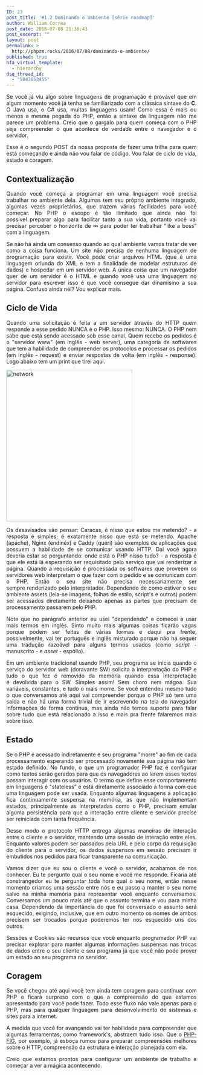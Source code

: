 ```yaml
---
ID: 23
post_title: '#1.2 Dominando o ambiente [série roadmap]'
author: William Correa
post_date: 2016-07-08 21:36:43
post_excerpt: ""
layout: post
permalink: >
  http://phpzm.rocks/2016/07/08/dominando-o-ambiente/
published: true
bfa_virtual_template:
  - hierarchy
dsq_thread_id:
  - "5043853455"
---
```

<p style="text-align: justify;">Se você já viu algo sobre linguagens de programação é provável que em algum momento você já tenha se familiarizado com a clássica sintaxe do <strong>C</strong>. O Java usa, o C# usa, muitas linguagens usam! Como essa é mais ou menos a mesma pegada do PHP, então a sintaxe da linguagem não me parece um problema. Creio que o gargalo para quem começa com o PHP seja compreender o que acontece de verdade entre o navegador e o servidor.</p>
<p style="text-align: justify;">Esse é o segundo POST da nossa proposta de fazer uma trilha para quem está começando e ainda não vou falar de código. Vou falar de ciclo de vida, estado e coragem.</p>

<h2 style="text-align: justify;">Contextualização</h2>
<p style="text-align: justify;">Quando você começa a programar em uma linguagem você precisa trabalhar no ambiente dela. Algumas tem seu próprio ambiente integrado, algumas vezes proprietários, que trazem várias facilidades para você começar. No PHP o escopo é tão ilimitado que ainda não foi possível preparar algo para facilitar tanto a sua vida, portanto você vai precisar perceber o horizonte de ∞ para poder ter trabalhar "like a boss" com a linguagem.</p>
<p style="text-align: justify;">Se não há ainda um consenso quando ao qual ambiente vamos tratar de ver como a coisa funciona. Um site não precisa de nenhuma linguagem de programação para existir. Você pode criar arquivos HTML (que é uma linguagem oriunda do XML e tem a finalidade de modelar estruturas de dados) e hospedar em um servidor web. A única coisa que um navegador quer de um servidor é o HTML e quando você usa uma linguagem no servidor para escrever isso é que você consegue dar dinamismo a sua página. Confuso ainda né!? Vou explicar mais.</p>

<h2 style="text-align: justify;">Ciclo de Vida</h2>
<p style="text-align: justify;">Quando uma solicitação é feita a um servidor através do HTTP quem responde a esse pedido NUNCA é o PHP. Isso mesmo: NUNCA. O PHP nem sabe que está sendo acessado sob esse canal. Quem recebe os pedidos é o "servidor www" (em inglês - web server), uma categoria de softwares que tem a habilidade de compreender os protocolos e processar os pedidos (em inglês - request) e enviar respostas de volta (em inglês - response). Logo abaixo tem um print que tirei aqui.</p>
<p style="text-align: justify;"><a href="https://developer.chrome.com/devtools"><img class="alignnone wp-image-41" src="http://phpzm.rocks/wp-content/uploads/2016/07/network-250x300.jpg" alt="network" width="333" height="400" /></a></p>
<p style="text-align: justify;">Os desavisados vão pensar: Caracas, é nisso que estou me metendo? - a resposta é simples; é exatamente nisso que está se metendo. Apache (apáche), Nginx (endinéx) e Caddy (quéri) são exemplos de aplicações que possuem a habilidade de se comunicar usando HTTP. Dai você agora deveria estar se perguntando: onde está o PHP nisso tudo? - a resposta é que ele está lá esperando ser requisitado pelo serviço que vai renderizar a página. Quando a requisição é processada os softwares que proveem os servidores web interpretam o que fazer com o pedido e se comunicam com o PHP. Então o seu site não precisa necessariamente ser sempre renderizado pelo interpretador. Dependendo de como estiver o seu ambiente assets (leia-se imagens, folhas de estilo, script's e outros) podem ser acessados diretamente deixando apenas as partes que precisam de processamento passarem pelo PHP.</p>
<p style="text-align: justify;">Note que no parágrafo anterior eu usei "dependendo" e comecei a usar mais termos em inglês. Sinto muito mais algumas coisas ficarão vagas porque podem ser feitas de várias formas e daqui pra frente, possivelmente, vai ter português e inglês misturado porque não há sequer uma tradução razoável para alguns termos usados (como <em>script</em> - manuscrito - e <em>asset</em> - espólio).</p>
<p style="text-align: justify;">Em um ambiente tradicional usando PHP, seu programa se inicia quando o serviço do servidor web (doravante SW) solicita a interpretação do PHP e tudo o que fez é removido da memória quando essa interpretação é devolvida para o SW. Simples assim! Sem choro nem mágoa. Sua variáveis, constantes, e tudo o mais morre. Se você entendeu mesmo tudo o que conversamos até aqui vai compreender porque o PHP só tem uma saída e não há uma forma trivial de ir escrevendo na tela do navegador informações de forma contínua, mas ainda não temos suporte para falar sobre tudo que está relacionado a isso e mais pra frente falaremos mais sobre isso.</p>

<h2 style="text-align: justify;">Estado</h2>
<p style="text-align: justify;">Se o PHP é acessado indiretamente e seu programa "morre" ao fim de cada processamento esperando ser processado novamente sua página não tem estado definido. No fundo, o que um programador PHP faz é configurar como textos serão gerados para que os navegadores ao lerem esses textos possam interagir com os usuários. O termo que define esse comportamento em linguagens é "stateless" e está diretamente associado a forma com que uma linguagem pode ser usada. Enquanto algumas linguagens a aplicação fica continuamente suspensa na memória, as que não implementam estados, principalmente as interpretadas como o PHP, precisam emular alguma persistência para que a interação entre cliente e servidor precise ser reiniciada com tanta frequência.</p>
<p style="text-align: justify;">Desse modo o protocolo HTTP entrega algumas maneiras de interação entre o cliente e o servidor, mantendo uma sessão de interação entre eles. Enquanto valores podem ser passados pela URL e pelo corpo da requisição do cliente para o servidor, os dados suspensos em sessão precisam ir embutidos nos pedidos para ficar transparente na comunicação.</p>
<p style="text-align: justify;">Vamos dizer que eu sou o cliente e você o servidor, acabamos de nos conhecer. Eu te pergunto qual o seu nome e você me responde. Ficaria até constrangedor eu te perguntar toda hora qual o seu nome, então nesse momento criamos uma sessão entre nós e eu passo a manter o seu nome salvo na minha memória para representar você enquanto conversamos. Conversamos um pouco mais até que o assunto termina e vou para minha casa. Dependendo da importância do que foi conversado o assunto será esquecido, exigindo, inclusive, que em outro momento os nomes de ambos precisem ser trocados porque poderemos ter nos esquecido uns dos outros.</p>
<p style="text-align: justify;">Sessões e Cookies são recursos que você enquanto programador PHP vai precisar explorar para manter algumas informações suspensas nas trocas de dados entre o seu cliente e seu programa já que você não pode prover um estado ao seu programa no servidor.</p>

<h2 style="text-align: justify;">Coragem</h2>
<p style="text-align: justify;">Se você chegou até aqui você tem ainda tem coragem para continuar com PHP e ficará surpreso com o que a compreensão do que estamos apresentado para você pode fazer. Todo esse fluxo não vale apenas para o PHP, mas para qualquer linguagem para desenvolvimento de sistemas e sites para a internet.</p>
<p style="text-align: justify;">A medida que você for avançando vai ter habilidade para compreender que algumas ferramentas, como framework's, abstraem tudo isso. Que o <a href="http://www.php-fig.org/psr/psr-7/">PHP-FIG</a>, por exemplo, já esboça rumos para preparar compreensões melhores sobre o HTTP, compreensão da estrutura e interação planejada com ela.</p>
<p style="text-align: justify;">Creio que estamos prontos para configurar um ambiente de trabalho e começar a ver a mágica acontecendo.</p>